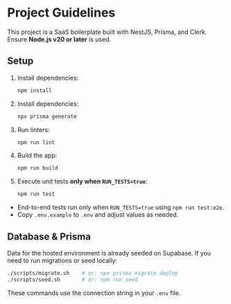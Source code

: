 # Project Guidelines

This project is a SaaS boilerplate built with NestJS, Prisma, and Clerk. Ensure **Node.js v20 or later** is used.

## Setup
1. Install dependencies:
   ```bash
   npm install
   ```
2. Install dependencies:
   ```bash
   npx prisma generate
   ```
3. Run linters:
   ```bash
   npm run lint
   ```
4. Build the app:
   ```bash
   npm run build
   ```
5. Execute unit tests **only when `RUN_TESTS=true`**:
   ```bash
   npm run test
   ```

- End-to-end tests run only when `RUN_TESTS=true` using `npm run test:e2e`.
- Copy `.env.example` to `.env` and adjust values as needed.

## Database & Prisma
Data for the hosted environment is already seeded on Supabase. If you need to run migrations or seed locally:
```bash
./scripts/migrate.sh    # or: npx prisma migrate deploy
./scripts/seed.sh       # or: npm run seed
```
These commands use the connection string in your `.env` file.
